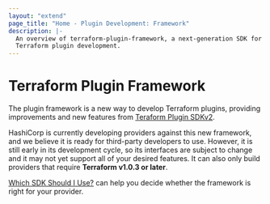 ```yaml
---
layout: "extend"
page_title: "Home - Plugin Development: Framework"
description: |-
  An overview of terraform-plugin-framework, a next-generation SDK for
  Terraform plugin development.
---
```


# Terraform Plugin Framework

The plugin framework is a new way to develop Terraform plugins, providing improvements and new features from [Teraform Plugin SDKv2](/docs/extend/index.html).

HashiCorp is currently developing providers against this new framework, and we believe it is ready for third-party developers to use. However, it is still early in its development cycle, so its interfaces are subject to change and it may not yet support all of your desired features. It can also only build providers that require **Terraform v1.0.3 or later**.

[Which SDK Should I
Use?](/docs/plugin/which-sdk.html) can help you decide whether the framework is right for your provider.
